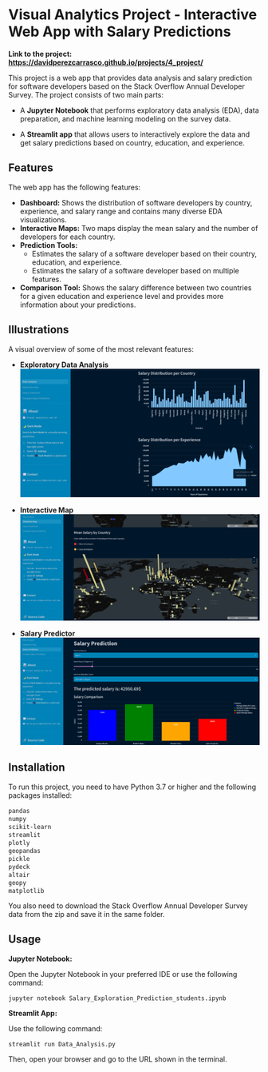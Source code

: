 # Visual Analytics Project - Interactive Web App with Salary Predictions
**Link to the project: https://davidperezcarrasco.github.io/projects/4_project/**

This project is a web app that provides data analysis and salary prediction for software developers based on the Stack Overflow Annual Developer Survey. The project consists of two main parts:

- A **Jupyter Notebook** that performs exploratory data analysis (EDA), data preparation, and machine learning modeling on the survey data.

- A **Streamlit app** that allows users to interactively explore the data and get salary predictions based on country, education, and experience.

## Features
The web app has the following features:

* **Dashboard:** Shows the distribution of software developers by country, experience, and salary range and contains many diverse EDA visualizations.
* **Interactive Maps:** Two maps display the mean salary and the number of developers for each country.
* **Prediction Tools:**
  - Estimates the salary of a software developer based on their country, education, and experience.
  - Estimates the salary of a software developer based on multiple features.
* **Comparison Tool:** Shows the salary difference between two countries for a given education and experience level and provides more information about your predictions.

## Illustrations
A visual overview of some of the most relevant features:

* **Exploratory Data Analysis**
![Exploratory Data Analysis](images/StreamlitEDA.png)


* **Interactive Map**
![Interactive Map](images/StreamlitMap.png)


* **Salary Predictor**
![Salary Predictor](images/StreamlitPredict.png)

## Installation
To run this project, you need to have Python 3.7 or higher and the following packages installed:

```
pandas
numpy
scikit-learn
streamlit
plotly
geopandas
pickle
pydeck
altair
geopy
matplotlib
```

You also need to download the Stack Overflow Annual Developer Survey data from the zip and save it in the same folder.

## Usage
**Jupyter Notebook:**

Open the Jupyter Notebook in your preferred IDE or use the following command:

```
jupyter notebook Salary_Exploration_Prediction_students.ipynb
```

**Streamlit App:**

Use the following command:

```
streamlit run Data_Analysis.py
```

Then, open your browser and go to the URL shown in the terminal.
